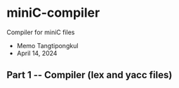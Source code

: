 # miniC-compiler
Compiler for miniC files
- Memo Tangtipongkul
- April 14, 2024

## Part 1 -- Compiler (lex and yacc files)
